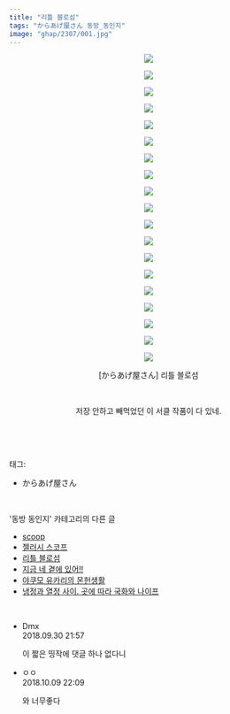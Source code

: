 ```yaml
---
title: "리틀 블로섬"
tags: "からあげ屋さん 동방_동인지"
image: "ghap/2307/001.jpg"
---
```

<div class="article">
<p style="text-align: center; clear: none; float: none;"><img src="{{ site.nasurl }}/ghap/2307/001.jpg"/></p>
<p style="text-align: center; clear: none; float: none;"><img src="{{ site.nasurl }}/ghap/2307/002.jpg"/></p>
<p style="text-align: center; clear: none; float: none;"><img src="{{ site.nasurl }}/ghap/2307/003.jpg"/></p>
<p style="text-align: center; clear: none; float: none;"><img src="{{ site.nasurl }}/ghap/2307/004.jpg"/></p>
<p style="text-align: center; clear: none; float: none;"><img src="{{ site.nasurl }}/ghap/2307/005.jpg"/></p>
<p style="text-align: center; clear: none; float: none;"><img src="{{ site.nasurl }}/ghap/2307/006.jpg"/></p>
<p style="text-align: center; clear: none; float: none;"><img src="{{ site.nasurl }}/ghap/2307/007.jpg"/></p>
<p style="text-align: center; clear: none; float: none;"><img src="{{ site.nasurl }}/ghap/2307/008.jpg"/></p>
<p style="text-align: center; clear: none; float: none;"><img src="{{ site.nasurl }}/ghap/2307/009.jpg"/></p>
<p style="text-align: center; clear: none; float: none;"><img src="{{ site.nasurl }}/ghap/2307/010.jpg"/></p>
<p style="text-align: center; clear: none; float: none;"><img src="{{ site.nasurl }}/ghap/2307/011.jpg"/></p>
<p style="text-align: center; clear: none; float: none;"><img src="{{ site.nasurl }}/ghap/2307/012.jpg"/></p>
<p style="text-align: center; clear: none; float: none;"><img src="{{ site.nasurl }}/ghap/2307/013.jpg"/></p>
<p style="text-align: center; clear: none; float: none;"><img src="{{ site.nasurl }}/ghap/2307/014.jpg"/></p>
<p style="text-align: center; clear: none; float: none;"><img src="{{ site.nasurl }}/ghap/2307/015.jpg"/></p>
<p style="text-align: center; clear: none; float: none;"><img src="{{ site.nasurl }}/ghap/2307/016.jpg"/></p>
<p style="text-align: center; clear: none; float: none;"><img src="{{ site.nasurl }}/ghap/2307/017.jpg"/></p>
<p style="text-align: center; clear: none; float: none;"><img src="{{ site.nasurl }}/ghap/2307/018.jpg"/></p>
<p style="text-align: center; clear: none; float: none;"><img src="{{ site.nasurl }}/ghap/2307/019.jpg"/></p>
<p style="text-align: center; clear: none; float: none;">[からあげ屋さん] 리틀 블로섬</p>
<p style="text-align: center; clear: none; float: none;"><br/></p>
<p style="text-align: center; clear: none; float: none;">저장 안하고 빼먹었던 이 서클 작품이 다 있네.</p>
<p><br/></p>
</div><br/>
<div class="tagTrail">
<p>태그: </p>
<ul>
<li>からあげ屋さん</li>
</ul>
</div><br/>
<div class="another">
<p>'동방 동인지' 카테고리의 다른 글</p>
<ul>
<li><a href="/2016-09-23-ghap_2309">scoop</a></li>
<li><a href="/2016-09-23-ghap_2308">젤러시 스코프</a></li>
<li><a href="/2016-09-23-ghap_2307">리틀 블로섬</a></li>
<li><a href="/2016-09-23-ghap_2306">지금 네 곁에 있어!!</a></li>
<li><a href="/2016-09-23-ghap_2305">야쿠모 유카리의 몬헌생활</a></li>
<li><a href="/2016-09-23-ghap_2304">냉정과 열정 사이. 곳에 따라 국화와 나이프</a></li>
</ul>
</div><br/>
<div class="cb_module cb_fluid">
<div class="cb_wrt cb_profile">
<div class="comment">
<ul>
<li class="cb_thumb_off" id="comment15342419">
<div class="cb_comment_area">
<div class="cb_info_area">
<div class="cb_section">
<span class="cb_nick_name">Dmx</span>
</div>
<div class="cb_section">
<span class="cb_date">2018.09.30 21:57 </span>
</div>
</div>
<div class="cb_dsc_comment">
<p class="cb_dsc">
											이 짧은 띵작에 댓글 하나 없다니
										</p>
</div>
</div></li>
<li class="cb_thumb_off" id="comment15350259">
<div class="cb_comment_area">
<div class="cb_info_area">
<div class="cb_section">
<span class="cb_nick_name">ㅇㅇ</span>
</div>
<div class="cb_section">
<span class="cb_date">2018.10.09 22:09 </span>
</div>
</div>
<div class="cb_dsc_comment">
<p class="cb_dsc">
											와 너무좋다
										</p>
</div>
</div></li>
</ul>
</div>
</div><!-- commentList close -->
</div><br/>
